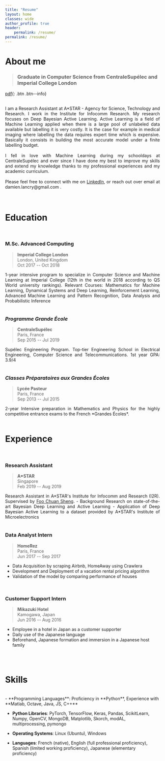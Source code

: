 ```yaml
---
title: "Resume"
layout: home
classes: wide
author_profile: true
header:
    permalink: /resume/
permalink: /resume/
---
```




<!-- <h2 style="display: table;">
  <span><img style="vertical-align: middle; display: table-cell; margin-right: 10px" src="../assets/images/icons/education.png" width="30"/></span>
  <span style="vertical-align: middle; display: table-cell;">Education</span>
</h2> -->
# About me

>### Graduate in Computer Science from CentraleSupélec and Imperial College London

[pdf](../assets/pdf/cv2019.pdf){: .btn .btn--info}

<br>
<div style="text-align: justify">
I am a Research Assistant at A*STAR - Agency for Science, Technology and Research. I work in the Institute for Infocomm Research. My research focuses on Deep Bayesian Active Learning. Active Learning is a field of Machine Learning applied when there is a large pool of unlabeled data available but labelling it is very costly. It is the case for example in medical imaging where labelling the data requires expert time which is expensive. Basically it consists in building the most accurate model under a finite labelling budget.
</div>
<br>
<div style="text-align: justify">
I fell in love with Machine Learning during my schooldays at CentraleSupélec and ever since I have done my best to improve my skills and extend my knowledge thanks to my professional experiences and my academic curriculum.
</div>
<br>
<div style="text-align: justify">
Please feel free to connect with me on <a href="https://www.linkedin.com/in/damienlancry/">LinkedIn</a>, or reach out over email at damien.lancry@gmail.com .
</div>
<br>
<br>

# Education
<br>

### M.Sc. Advanced Computing


>**Imperial College London** <br>
>London, United Kingdom<br>
>Oct 2017 -- Oct 2018<br>

<div style="text-align: justify">
1-year intensive program to specialize in Computer Science and Machine Learning at Imperial College (12th in the world in 2018 according to  QS World university rankings).
Relevant Courses: Mathematics for Machine Learning, Dynamical Systems and Deep Learning, Reinforcement Learning, Advanced Machine Learning and Pattern Recognition, Data Analysis and Probabilistic Inference
</div>


<br>

### *Programme Grande École*

>**CentraleSupélec** <br>
Paris, France<br>
Sep 2015 -- Jul 2019<br>

<div style="text-align: justify">
Supélec Engineering Program. Top-tier Engineering School in Electrical Engineering, Computer Science and Telecommunications. 1st year GPA: 3.9/4
</div>

<br>

### *Classes Préparatoires aux Grandes Écoles*

>**Lycée Pasteur** <br>
Paris, France<br>
Sep 2013 -- Jul 2015<br>

<div style="text-align: justify">
2-year Intensive preparation in Mathematics and Physics for the highly competitive entrance exams to the French *Grandes Écoles*.
</div>
<br>

# Experience
<br>

### Research Assistant

>**A*STAR** <br>
>Singapore<br>
>Feb 2019 -- Aug 2019<br>

<div style="text-align: justify">
Research Assistant in A*STAR's Institute for Infocomm and Research (I2R).
Supervised by <a href="http://ai.stanford.edu/~csfoo/">Foo Chuan Sheng</a>.
- Background Research on state-of-the-art Bayesian Deep Learning and Active Learning
- Application of Deep Bayesian Active Learning to a dataset provided by A*STAR's Institute of Microelectronics
</div>

<br>

### Data Analyst Intern

>**HomeRez** <br>
>Paris, France<br>
>Jun 2017 -- Sep 2017<br>

- Data Acquisition by scraping Airbnb, HomeAway using Crawlera
- Development and Deployment of a vacation rental pricing algorithm
- Validation of the model by comparing performance of houses
<br>

### Customer Support Intern

>**Mikazuki Hotel** <br>
>Kamogawa, Japan<br>
>Jun 2016 -- Aug 2016<br>

- Employee in a hotel in Japan as a customer supporter
- Daily use of the Japanese language
- Beforehand, Japanese formation and immersion in a Japanese host family

<br>
<br>

# Skills
<br>
- **Programming Languages**: Proficiency in **Python**, Experience with **Matlab, Octave, Java, JS, C++**

- **Python Libraries**: PyTorch, TensorFlow, Keras, Pandas, ScikitLearn, Numpy, OpenCV, MongoDB, Matplotlib, Skorch, modAL, multiprocessing, pymongo

- **Operating Systems**: Linux (Ubuntu), Windows

- **Languages**: French (native), English (full professional proficiency), Spanish (limited working proficiency), Japanese (elementary proficiency)


<br>
<br>
<br>
